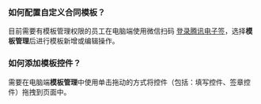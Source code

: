 ### 如何配置自定义合同模板？
目前需要有模板管理权限的员工在电脑端使用微信扫码 [登录腾讯电子签](https://ess.tencent.cn/)，选择**模板管理**后进行模板新增或编辑操作。

### 如何添加模板控件？
需要在电脑端**模板管理**中使用单击拖动的方式将控件（包括：填写控件、签章控件）拖拽到页面中。
